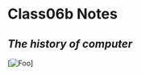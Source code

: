 # Class06b Notes #
## *The history of computer* ##

[![Foo](https://sceptrecollege.edu.pk/wp-content/uploads/2018/03/computer-img.jpg)]
